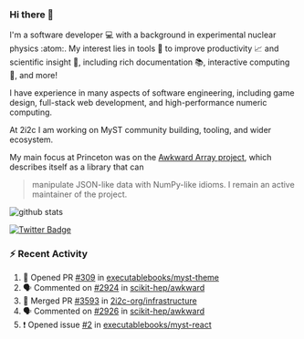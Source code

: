 ### Hi there 👋 

I'm a software developer 💻 with a background in experimental nuclear physics :atom:. My interest lies in tools :wrench: to improve productivity :chart_with_upwards_trend: and scientific insight :telescope:, including rich documentation 📚, interactive computing 🧮, and more! 

I have experience in many aspects of software engineering, including game design, full-stack web development, and high-performance numeric computing. 

At 2i2c I am working on MyST community building, tooling, and wider ecosystem. 

My main focus at Princeton was on the [Awkward Array project](awkward-array.org/), which describes itself as a library that can 
> manipulate JSON-like data with NumPy-like idioms. I remain an active maintainer of the project. 

![github stats](https://github-readme-stats.vercel.app/api?username=agoose77&show_icons=true&hide_rank=true&hide_title=true&bg_color=30,e76445,904e95&text_color=efe3ec&icon_color=efe3ec)
<!--
**agoose77/agoose77** is a ✨ _special_ ✨ repository because its `README.md` (this file) appears on your GitHub profile.

Here are some ideas to get you started:

- 🔭 I’m currently working on ...
- 🌱 I’m currently learning ...
- 👯 I’m looking to collaborate on ...
- 🤔 I’m looking for help with ...
- 💬 Ask me about ...
- 📫 How to reach me: ...
- 😄 Pronouns: ...
- ⚡ Fun fact: ...
-->

[![Twitter Badge](https://img.shields.io/twitter/follow/agoose77?style=flat-square&logo=Twitter&logoColor=white&color=cornflowerblue)](https://twitter.com/agoose77)

### :zap: Recent Activity

<!--START_SECTION:activity-->
1. 💪 Opened PR [#309](https://github.com/executablebooks/myst-theme/pull/309) in [executablebooks/myst-theme](https://github.com/executablebooks/myst-theme)
2. 🗣 Commented on [#2924](https://github.com/scikit-hep/awkward/issues/2924#issuecomment-1883373792) in [scikit-hep/awkward](https://github.com/scikit-hep/awkward)
3. 🎉 Merged PR [#3593](https://github.com/2i2c-org/infrastructure/pull/3593) in [2i2c-org/infrastructure](https://github.com/2i2c-org/infrastructure)
4. 🗣 Commented on [#2926](https://github.com/scikit-hep/awkward/pull/2926#issuecomment-1883301713) in [scikit-hep/awkward](https://github.com/scikit-hep/awkward)
5. ❗ Opened issue [#2](https://github.com/executablebooks/myst-react/issues/2) in [executablebooks/myst-react](https://github.com/executablebooks/myst-react)
<!--END_SECTION:activity-->

